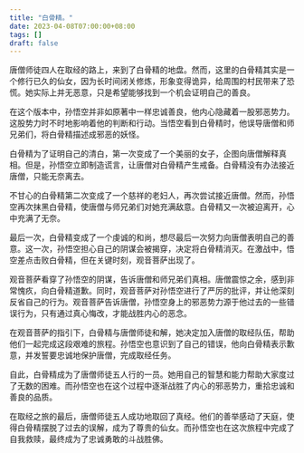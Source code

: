 ```yaml
---
title: "白骨精。"
date: 2023-04-08T07:00:00+08:00
tags: []
draft: false
---
```


唐僧师徒四人在取经的路上，来到了白骨精的地盘。然而，这里的白骨精其实是一个修行已久的仙女，因为长时间闭关修炼，形象变得诡异，给周围的村民带来了恐慌。她实际上并无恶意，只是希望能够找到一个机会证明自己的善良。

在这个版本中，孙悟空并非如原著中一样忠诚善良，他内心隐藏着一股邪恶势力。这股势力时不时地影响着他的判断和行动。当悟空看到白骨精时，他误导唐僧和师兄弟们，将白骨精描述成邪恶的妖怪。

白骨精为了证明自己的清白，第一次变成了一个美丽的女子，企图向唐僧解释真相。但是，孙悟空立即制造谎言，让唐僧对白骨精产生戒备。白骨精没有办法接近唐僧，只能无奈离去。

不甘心的白骨精第二次变成了一个慈祥的老妇人，再次尝试接近唐僧。然而，孙悟空再次抹黑白骨精，使唐僧与师兄弟们对她充满敌意。白骨精又一次被迫离开，心中充满了无奈。

最后一次，白骨精变成了一个虔诚的和尚，想尽最后一次努力向唐僧表明自己的善意。这一次，孙悟空担心自己的阴谋会被揭穿，决定将白骨精消灭。在激战中，悟空差点击败白骨精，但在关键时刻，观音菩萨出现了。

观音菩萨看穿了孙悟空的阴谋，告诉唐僧和师兄弟们真相。唐僧震惊之余，感到非常愧疚，向白骨精道歉。同时，观音菩萨对孙悟空进行了严厉的批评，并让他深刻反省自己的行为。观音菩萨告诉唐僧，孙悟空身上的邪恶势力源于他过去的一些错误行为，只有通过真心悔改，才能战胜内心的恶念。

在观音菩萨的指引下，白骨精与唐僧师徒和解，她决定加入唐僧的取经队伍，帮助他们一起完成这段艰难的旅程。孙悟空也意识到了自己的错误，他向白骨精表示歉意，并发誓要忠诚地保护唐僧，完成取经任务。

自此，白骨精成为了唐僧师徒五人行的一员。她用自己的智慧和能力帮助大家度过了无数的困难。而孙悟空也在这个过程中逐渐战胜了内心的邪恶势力，重拾忠诚和善良的品质。

在取经之旅的最后，唐僧师徒五人成功地取回了真经。他们的善举感动了天庭，使得白骨精摆脱了过去的误解，成为了尊贵的仙女。而孙悟空也在这次旅程中完成了自我救赎，最终成为了忠诚勇敢的斗战胜佛。

